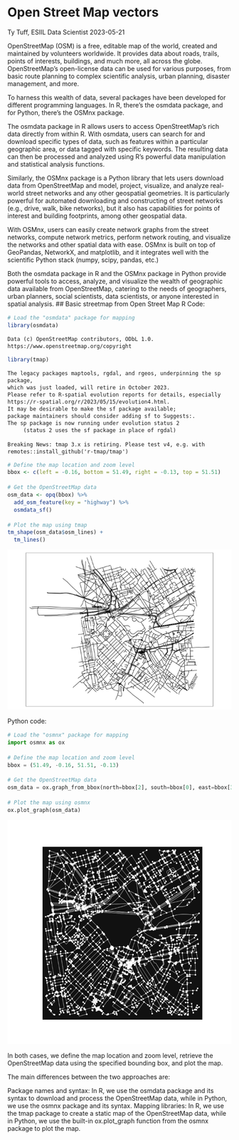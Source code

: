 Open Street Map vectors
================
Ty Tuff, ESIIL Data Scientist
2023-05-21

OpenStreetMap (OSM) is a free, editable map of the world, created and
maintained by volunteers worldwide. It provides data about roads,
trails, points of interests, buildings, and much more, all across the
globe. OpenStreetMap’s open-license data can be used for various
purposes, from basic route planning to complex scientific analysis,
urban planning, disaster management, and more.

To harness this wealth of data, several packages have been developed for
different programming languages. In R, there’s the osmdata package, and
for Python, there’s the OSMnx package.

The osmdata package in R allows users to access OpenStreetMap’s rich
data directly from within R. With osmdata, users can search for and
download specific types of data, such as features within a particular
geographic area, or data tagged with specific keywords. The resulting
data can then be processed and analyzed using R’s powerful data
manipulation and statistical analysis functions.

Similarly, the OSMnx package is a Python library that lets users
download data from OpenStreetMap and model, project, visualize, and
analyze real-world street networks and any other geospatial geometries.
It is particularly powerful for automated downloading and constructing
of street networks (e.g., drive, walk, bike networks), but it also has
capabilities for points of interest and building footprints, among other
geospatial data.

With OSMnx, users can easily create network graphs from the street
networks, compute network metrics, perform network routing, and
visualize the networks and other spatial data with ease. OSMnx is built
on top of GeoPandas, NetworkX, and matplotlib, and it integrates well
with the scientific Python stack (numpy, scipy, pandas, etc.)

Both the osmdata package in R and the OSMnx package in Python provide
powerful tools to access, analyze, and visualize the wealth of
geographic data available from OpenStreetMap, catering to the needs of
geographers, urban planners, social scientists, data scientists, or
anyone interested in spatial analysis. \## Basic streetmap from Open
Street Map R Code:

``` r
# Load the "osmdata" package for mapping
library(osmdata)
```

    Data (c) OpenStreetMap contributors, ODbL 1.0. https://www.openstreetmap.org/copyright

``` r
library(tmap)
```

    The legacy packages maptools, rgdal, and rgeos, underpinning the sp package,
    which was just loaded, will retire in October 2023.
    Please refer to R-spatial evolution reports for details, especially
    https://r-spatial.org/r/2023/05/15/evolution4.html.
    It may be desirable to make the sf package available;
    package maintainers should consider adding sf to Suggests:.
    The sp package is now running under evolution status 2
         (status 2 uses the sf package in place of rgdal)

    Breaking News: tmap 3.x is retiring. Please test v4, e.g. with
    remotes::install_github('r-tmap/tmap')

``` r
# Define the map location and zoom level
bbox <- c(left = -0.16, bottom = 51.49, right = -0.13, top = 51.51)

# Get the OpenStreetMap data
osm_data <- opq(bbox) %>% 
  add_osm_feature(key = "highway") %>% 
  osmdata_sf()

# Plot the map using tmap
tm_shape(osm_data$osm_lines) + 
  tm_lines()
```

![](osm_files/figure-gfm/unnamed-chunk-1-1.png)

Python code:

``` python
# Load the "osmnx" package for mapping
import osmnx as ox

# Define the map location and zoom level
bbox = (51.49, -0.16, 51.51, -0.13)

# Get the OpenStreetMap data
osm_data = ox.graph_from_bbox(north=bbox[2], south=bbox[0], east=bbox[3], west=bbox[1], network_type='all')

# Plot the map using osmnx
ox.plot_graph(osm_data)
```

<img src="osm_files/figure-gfm/unnamed-chunk-2-1.png" width="768" />

In both cases, we define the map location and zoom level, retrieve the
OpenStreetMap data using the specified bounding box, and plot the map.

The main differences between the two approaches are:

Package names and syntax: In R, we use the osmdata package and its
syntax to download and process the OpenStreetMap data, while in Python,
we use the osmnx package and its syntax. Mapping libraries: In R, we use
the tmap package to create a static map of the OpenStreetMap data, while
in Python, we use the built-in ox.plot_graph function from the osmnx
package to plot the map.

